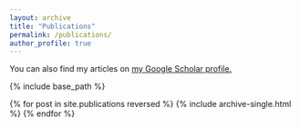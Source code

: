 ```yaml
---
layout: archive
title: "Publications"
permalink: /publications/
author_profile: true
---
```


You can also find my articles on <u><a href="https://scholar.google.com/citations?view_op=list_works&hl=en&user=FW17tSoAAAAJ">my Google Scholar profile</a>.</u>

{% include base_path %}

{% for post in site.publications reversed %}
  {% include archive-single.html %}
{% endfor %}
